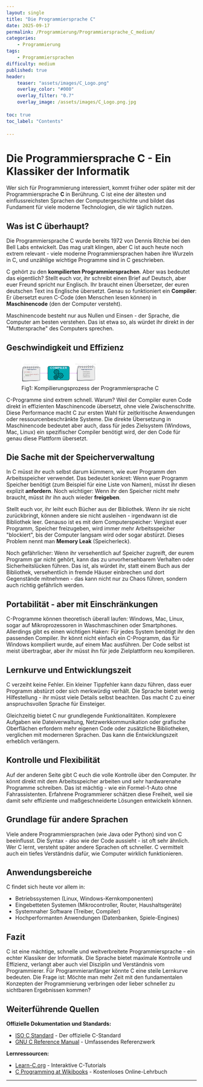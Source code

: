 ```yaml
---
layout: single
title: "Die Programmiersprache C"
date: 2025-09-17
permalink: /Programmierung/Programmiersprache_C_medium/
categories: 
    - Programmierung
tags:
    - Programmiersprachen
difficulty: medium
published: true
header:
    teaser: "assets/images/C_Logo.png"
    overlay_color: "#000"
    overlay_filter: "0.7"
    overlay_image: /assets/images/C_Logo.png.jpg

toc: true
toc_label: "Contents"

---
```


# Die Programmiersprache C - Ein Klassiker der Informatik

Wer sich für Programmierung interessiert, kommt früher oder später mit der Programmiersprache **C** in Berührung. C ist eine der ältesten und einflussreichsten Sprachen der Computergeschichte und bildet das Fundament für viele moderne Technologien, die wir täglich nutzen.

## Was ist C überhaupt?

Die Programmiersprache C wurde bereits 1972 von Dennis Ritchie bei den Bell Labs entwickelt. Das mag uralt klingen, aber C ist auch heute noch extrem relevant - viele moderne Programmiersprachen haben ihre Wurzeln in C, und unzählige wichtige Programme sind in C geschrieben.

C gehört zu den **kompilierten Programmiersprachen**. Aber was bedeutet das eigentlich? Stellt euch vor, ihr schreibt einen Brief auf Deutsch, aber euer Freund spricht nur Englisch. Ihr braucht einen Übersetzer, der euren deutschen Text ins Englische übersetzt. Genau so funktioniert ein **Compiler**: Er übersetzt euren C-Code (den Menschen lesen können) in **Maschinencode** (den der Computer versteht).

Maschinencode besteht nur aus Nullen und Einsen - der Sprache, die Computer am besten verstehen. Das ist etwa so, als würdet ihr direkt in der "Muttersprache" des Computers sprechen.

## Geschwindigkeit und Effizienz


<figure>
    <img src="/assets/images/c_compiler.png" width="200"/>
    <figcaption>Fig1: Kompilierungsprozess der Programmiersprache C</figcaption>
</figure>

C-Programme sind extrem schnell. Warum? Weil der Compiler euren Code direkt in effizienten Maschinencode übersetzt, ohne viele Zwischenschritte. Diese Performance macht C zur ersten Wahl für zeitkritische Anwendungen oder ressourcenbeschränkte Systeme. Die direkte Übersetzung in Maschinencode bedeutet aber auch, dass für jedes Zielsystem (Windows, Mac, Linux) ein spezifischer Compiler benötigt wird, der den Code für genau diese Plattform übersetzt.

## Die Sache mit der Speicherverwaltung

In C müsst ihr euch selbst darum kümmern, wie euer Programm den Arbeitsspeicher verwendet. Das bedeutet konkret: Wenn euer Programm Speicher benötigt (zum Beispiel für eine Liste von Namen), müsst ihr diesen explizit **anfordern**. Noch wichtiger: Wenn ihr den Speicher nicht mehr braucht, müsst ihr ihn auch wieder **freigeben**. 

Stellt euch vor, ihr leiht euch Bücher aus der Bibliothek. Wenn ihr sie nicht zurückbringt, können andere sie nicht ausleihen - irgendwann ist die Bibliothek leer. Genauso ist es mit dem Computerspeicher: Vergisst euer Programm, Speicher freizugeben, wird immer mehr Arbeitsspeicher "blockiert", bis der Computer langsam wird oder sogar abstürzt. Dieses Problem nennt man **Memory Leak** (Speicherleck).

Noch gefährlicher: Wenn ihr versehentlich auf Speicher zugreift, der eurem Programm gar nicht gehört, kann das zu unvorhersehbarem Verhalten oder Sicherheitslücken führen. Das ist, als würdet ihr, statt einem Buch aus der Bibliothek, versehentlich in fremde Häuser einbrechen und dort Gegenstände mitnehmen - das kann nicht nur zu Chaos führen, sondern auch richtig gefährlich werden.

## Portabilität - aber mit Einschränkungen

C-Programme können theoretisch überall laufen: Windows, Mac, Linux, sogar auf Mikroprozessoren in Waschmaschinen oder Smartphones. Allerdings gibt es einen wichtigen Haken: Für jedes System benötigt ihr den passenden Compiler. Ihr könnt nicht einfach ein C-Programm, das für Windows kompiliert wurde, auf einem Mac ausführen. Der Code selbst ist meist übertragbar, aber ihr müsst ihn für jede Zielplattform neu kompilieren.

## Lernkurve und Entwicklungszeit

C verzeiht keine Fehler. Ein kleiner Tippfehler kann dazu führen, dass euer Programm abstürzt oder sich merkwürdig verhält. Die Sprache bietet wenig Hilfestellung - ihr müsst viele Details selbst beachten. Das macht C zu einer anspruchsvollen Sprache für Einsteiger.

Gleichzeitig bietet C nur grundlegende Funktionalitäten. Komplexere Aufgaben wie Dateiverwaltung, Netzwerkkommunikation oder grafische Oberflächen erfordern mehr eigenen Code oder zusätzliche Bibliotheken, verglichen mit moderneren Sprachen. Das kann die Entwicklungszeit erheblich verlängern.

## Kontrolle und Flexibilität

Auf der anderen Seite gibt C euch die volle Kontrolle über den Computer. Ihr könnt direkt mit dem Arbeitsspeicher arbeiten und sehr hardwarenahe Programme schreiben. Das ist mächtig - wie ein Formel-1-Auto ohne Fahrassistenten. Erfahrene Programmierer schätzen diese Freiheit, weil sie damit sehr effiziente und maßgeschneiderte Lösungen entwickeln können.

## Grundlage für andere Sprachen

Viele andere Programmiersprachen (wie Java oder Python) sind von C beeinflusst. Die Syntax - also wie der Code aussieht - ist oft sehr ähnlich. Wer C lernt, versteht später andere Sprachen oft schneller. C vermittelt auch ein tiefes Verständnis dafür, wie Computer wirklich funktionieren.

## Anwendungsbereiche

C findet sich heute vor allem in:
- Betriebssystemen (Linux, Windows-Kernkomponenten)
- Eingebetteten Systemen (Mikrocontroller, Router, Haushaltsgeräte)
- Systemnaher Software (Treiber, Compiler)
- Hochperformanten Anwendungen (Datenbanken, Spiele-Engines)

## Fazit

C ist eine mächtige, schnelle und weitverbreitete Programmiersprache - ein echter Klassiker der Informatik. Die Sprache bietet maximale Kontrolle und Effizienz, verlangt aber auch viel Disziplin und Verständnis vom Programmierer. Für Programmieranfänger könnte C eine steile Lernkurve bedeuten. Die Frage ist: Möchte man mehr Zeit mit den fundamentalen Konzepten der Programmierung verbringen oder lieber schneller zu sichtbaren Ergebnissen kommen?

## Weiterführende Quellen

**Offizielle Dokumentation und Standards:**
- [ISO C Standard](https://www.iso.org/standard/74528.html) - Der offizielle C-Standard
- [GNU C Reference Manual](https://www.gnu.org/software/gnu-c-manual/gnu-c-manual.html) - Umfassendes Referenzwerk

**Lernressourcen:**
- [Learn-C.org](https://www.learn-c.org/) - Interaktive C-Tutorials
- [C Programming at Wikibooks](https://en.wikibooks.org/wiki/C_Programming) - Kostenloses Online-Lehrbuch
---